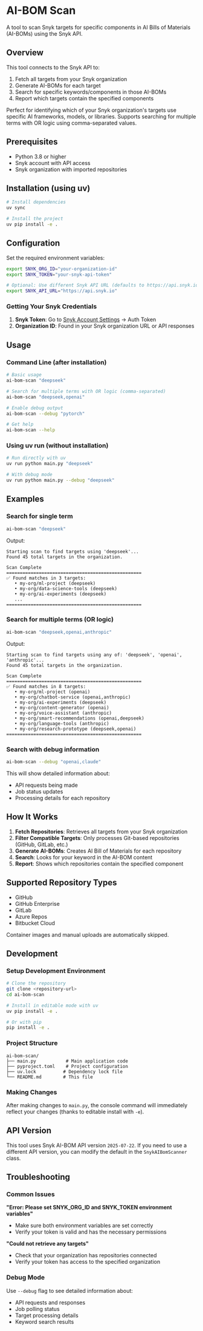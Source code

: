 # AI-BOM Scan

A tool to scan Snyk targets for specific components in AI Bills of Materials (AI-BOMs) using the Snyk API.

## Overview

This tool connects to the Snyk API to:
1. Fetch all targets from your Snyk organization
2. Generate AI-BOMs for each target
3. Search for specific keywords/components in those AI-BOMs
4. Report which targets contain the specified components

Perfect for identifying which of your Snyk organization's targets use specific AI frameworks, models, or libraries. Supports searching for multiple terms with OR logic using comma-separated values.

## Prerequisites

- Python 3.8 or higher
- Snyk account with API access
- Snyk organization with imported repositories

## Installation (using uv)

```bash
# Install dependencies
uv sync

# Install the project
uv pip install -e .
```

## Configuration

Set the required environment variables:

```bash
export SNYK_ORG_ID="your-organization-id"
export SNYK_TOKEN="your-snyk-api-token"

# Optional: Use different Snyk API URL (defaults to https://api.snyk.io)
export SNYK_API_URL="https://api.snyk.io"
```

### Getting Your Snyk Credentials

1. **Snyk Token**: Go to [Snyk Account Settings](https://app.snyk.io/account) → Auth Token
2. **Organization ID**: Found in your Snyk organization URL or API responses

## Usage

### Command Line (after installation)

```bash
# Basic usage
ai-bom-scan "deepseek"

# Search for multiple terms with OR logic (comma-separated)
ai-bom-scan "deepseek,openai"

# Enable debug output
ai-bom-scan --debug "pytorch"

# Get help
ai-bom-scan --help
```

### Using uv run (without installation)

```bash
# Run directly with uv
uv run python main.py "deepseek"

# With debug mode
uv run python main.py --debug "deepseek"
```

## Examples

### Search for single term
```bash
ai-bom-scan "deepseek"
```

Output:
```
Starting scan to find targets using 'deepseek'...
Found 45 total targets in the organization.

Scan Complete
==================================================
✅ Found matches in 3 targets:
   • my-org/ml-project (deepseek)
   • my-org/data-science-tools (deepseek)
   • my-org/ai-experiments (deepseek)
   ...
==================================================
```

### Search for multiple terms (OR logic)
```bash
ai-bom-scan "deepseek,openai,anthropic"
```

Output:
```
Starting scan to find targets using any of: 'deepseek', 'openai', 'anthropic'...
Found 45 total targets in the organization.

Scan Complete
==================================================
✅ Found matches in 8 targets:
   • my-org/ml-project (openai)
   • my-org/chatbot-service (openai,anthropic)
   • my-org/ai-experiments (deepseek)
   • my-org/content-generator (openai)
   • my-org/voice-assistant (anthropic)
   • my-org/smart-recommendations (openai,deepseek)
   • my-org/language-tools (anthropic)
   • my-org/research-prototype (deepseek,openai)
==================================================
```

### Search with debug information
```bash
ai-bom-scan --debug "openai,claude"
```

This will show detailed information about:
- API requests being made
- Job status updates
- Processing details for each repository

## How It Works

1. **Fetch Repositories**: Retrieves all targets from your Snyk organization
2. **Filter Compatible Targets**: Only processes Git-based repositories (GitHub, GitLab, etc.)
3. **Generate AI-BOMs**: Creates AI Bill of Materials for each repository
4. **Search**: Looks for your keyword in the AI-BOM content
5. **Report**: Shows which repositories contain the specified component

## Supported Repository Types

- GitHub
- GitHub Enterprise
- GitLab
- Azure Repos
- Bitbucket Cloud

Container images and manual uploads are automatically skipped.

## Development

### Setup Development Environment

```bash
# Clone the repository
git clone <repository-url>
cd ai-bom-scan

# Install in editable mode with uv
uv pip install -e .

# Or with pip
pip install -e .
```

### Project Structure

```
ai-bom-scan/
├── main.py           # Main application code
├── pyproject.toml    # Project configuration
├── uv.lock          # Dependency lock file
└── README.md        # This file
```

### Making Changes

After making changes to `main.py`, the console command will immediately reflect your changes (thanks to editable install with `-e`).

## API Version

This tool uses Snyk AI-BOM API version `2025-07-22`. If you need to use a different API version, you can modify the default in the `SnykAIBomScanner` class.

## Troubleshooting

### Common Issues

**"Error: Please set SNYK_ORG_ID and SNYK_TOKEN environment variables"**
- Make sure both environment variables are set correctly
- Verify your token is valid and has the necessary permissions

**"Could not retrieve any targets"**
- Check that your organization has repositories connected
- Verify your token has access to the specified organization

### Debug Mode

Use `--debug` flag to see detailed information about:
- API requests and responses
- Job polling status
- Target processing details
- Keyword search results
